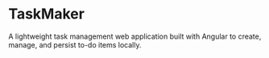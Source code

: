 # TaskMaker

A lightweight task management web application built with Angular to create, manage, and persist to-do items locally.

